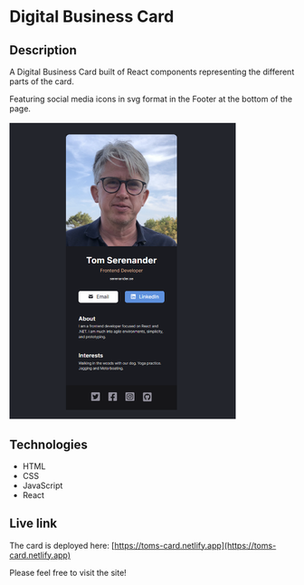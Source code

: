 # Digital Business Card

## Description
A Digital Business Card built of React components representing the different parts of the card.

Featuring social media icons in svg format in the Footer at the bottom of the page.
<br/>
<br/>
<img src="digital-business-card.png" alt="Screenshot." width="400px"/>

## Technologies
- HTML
- CSS
- JavaScript
- React

## Live link
The card is deployed here:
[https://toms-card.netlify.app](https://toms-card.netlify.app)

Please feel free to visit the site!
